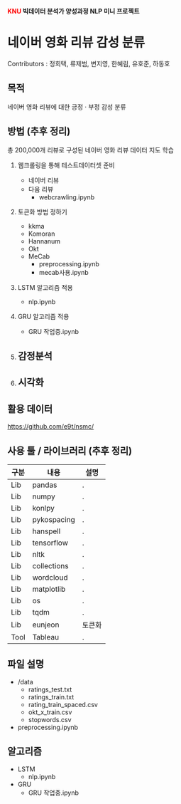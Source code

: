 <b><span style="color:red">KNU</span> 빅데이터 분석가 양성과정 NLP 미니 프로젝트</b>
# <b>네이버 영화 리뷰 감성 분류</b>

Contributors : 정희택, 류제범, 변지영, 한혜림, 유호준, 하동호

## <b>목적</b>
  네이버 영화 리뷰에 대한 긍정 · 부정 감성 분류

## <b>방법</b> (추후 정리)
  총 200,000개 리뷰로 구성된 네이버 영화 리뷰 데이터 지도 학습
  
  1. 웹크롤링을 통해 테스트데이터셋 준비
     - 네이버 리뷰
     - 다음 리뷰
        - webcrawling.ipynb 

  2. 토큰화 방법 정하기
     - kkma
     - Komoran
     - Hannanum
     - Okt
     - MeCab
       - preprocessing.ipynb 
       - mecab사용.ipynb

  3. LSTM 알고리즘 적용
     - nlp.ipynb
     
  4. GRU 알고리즘 적용
     - GRU 작업중.ipynb 
     
  5. 감정분석
     - 
  6. 시각화
     - 

## <b>활용 데이터</b>
  https://github.com/e9t/nsmc/

## <b>사용 툴 / 라이브러리</b> (추후 정리)
|구분|내용|설명|
|---|---|---|
|Lib|pandas|.|
|Lib|numpy|.|
|Lib|konlpy|.|
|Lib|pykospacing|.|
|Lib|hanspell|.|
|Lib|tensorflow|.|
|Lib|nltk|.|
|Lib|collections|.|
|Lib|wordcloud|.|
|Lib|matplotlib|.|
|Lib|os|.|
|Lib|tqdm|.|
|Lib|eunjeon|토큰화|
|Tool|Tableau|.|

## <b>파일 설명</b>
+ /data
  - ratings_test.txt
  - ratings_train.txt
  - rating_train_spaced.csv
  - okt_x_train.csv
  - stopwords.csv
+ preprocessing.ipynb
 
## <b>알고리즘</b>
+ LSTM
  - nlp.ipynb
+ GRU
  - GRU 작업중.ipynb 
  
<b></b>
<b><span style="color:red"></span>
